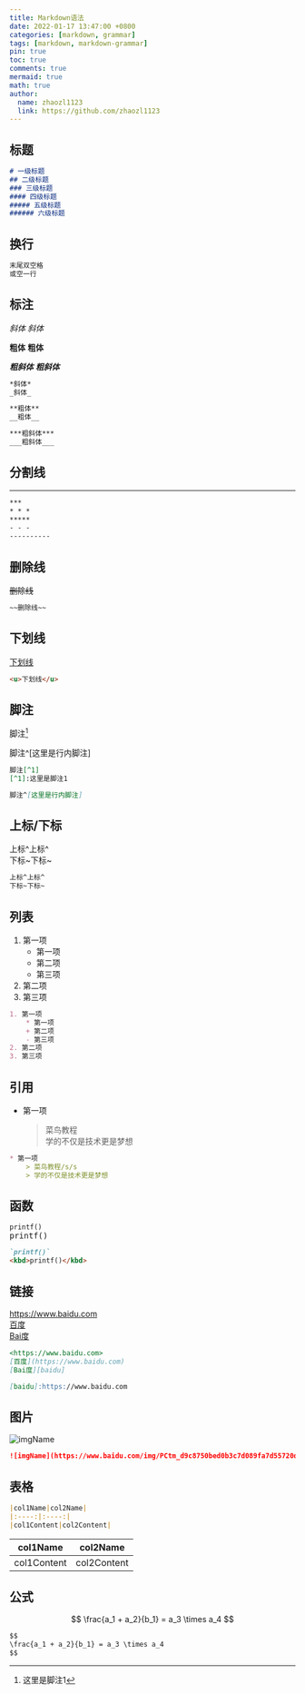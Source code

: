 ```yaml
---
title: Markdown语法
date: 2022-01-17 13:47:00 +0800
categories: [markdown, grammar]
tags: [markdown, markdown-grammar]
pin: true
toc: true
comments: true
mermaid: true
math: true
author:
  name: zhaozl1123
  link: https://github.com/zhaozl1123
---
```




## 标题

```md
# 一级标题
## 二级标题
### 三级标题
#### 四级标题
##### 五级标题
###### 六级标题
```

## 换行

```md
末尾双空格  
或空一行
```


## 标注
*斜体*
_斜体_

**粗体**
__粗体__

***粗斜体***
___粗斜体___

```md
*斜体*
_斜体_

**粗体**
__粗体__

***粗斜体***
___粗斜体___
```


## 分割线
----------
```md
***
* * *
*****
- - -
----------
```


## 删除线
~~删除线~~

```md
~~删除线~~
```


## 下划线
<u>下划线</u>

```md
<u>下划线</u>
```


## 脚注
脚注[^1]
[^1]:这里是脚注1

脚注^[这里是行内脚注]
```md
脚注[^1]
[^1]:这里是脚注1

脚注^[这里是行内脚注]
```


## 上标/下标
上标^上标^  
下标~下标~  

```md
上标^上标^  
下标~下标~  
```


## 列表
1. 第一项
	* 第一项
	+ 第二项
	- 第三项
2. 第二项
3. 第三项
```md
1. 第一项
	* 第一项
	+ 第二项
	- 第三项
2. 第二项
3. 第三项
```


## 引用
* 第一项
    > 菜鸟教程  
    > 学的不仅是技术更是梦想
```md
* 第一项
    > 菜鸟教程/s/s
    > 学的不仅是技术更是梦想
```


## 函数
`printf()`  
<kbd>printf()</kbd>

```md
`printf()`
<kbd>printf()</kbd>
```


## 链接
<https://www.baidu.com>  
[百度](https://www.baidu.com)  
[Bai度][baidu]

[baidu]:https://www.baidu.com
```md
<https://www.baidu.com>  
[百度](https://www.baidu.com)  
[Bai度][baidu]

[baidu]:https://www.baidu.com
```

## 图片

![imgName](https://www.baidu.com/img/PCtm_d9c8750bed0b3c7d089fa7d55720d6cf.png)

```md
![imgName](https://www.baidu.com/img/PCtm_d9c8750bed0b3c7d089fa7d55720d6cf.png)
```


## 表格
```markdown
|col1Name|col2Name|
|:----:|:----:|
|col1Content|col2Content|
```

|col1Name|col2Name|
|:----:|:----:|
|col1Content|col2Content|




## 公式
$$
\frac{a_1 + a_2}{b_1} = a_3 \times a_4
$$
```md
$$
\frac{a_1 + a_2}{b_1} = a_3 \times a_4
$$
```

